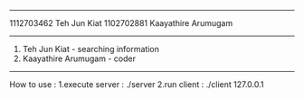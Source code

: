 *********************
1112703462 Teh Jun Kiat
1102702881 Kaayathire Arumugam

*********************

1. Teh Jun Kiat        - searching information
2. Kaayathire Arumugam - coder

*********************

How to use :
1.execute server : ./server
2.run client  	 : ./client 127.0.0.1
